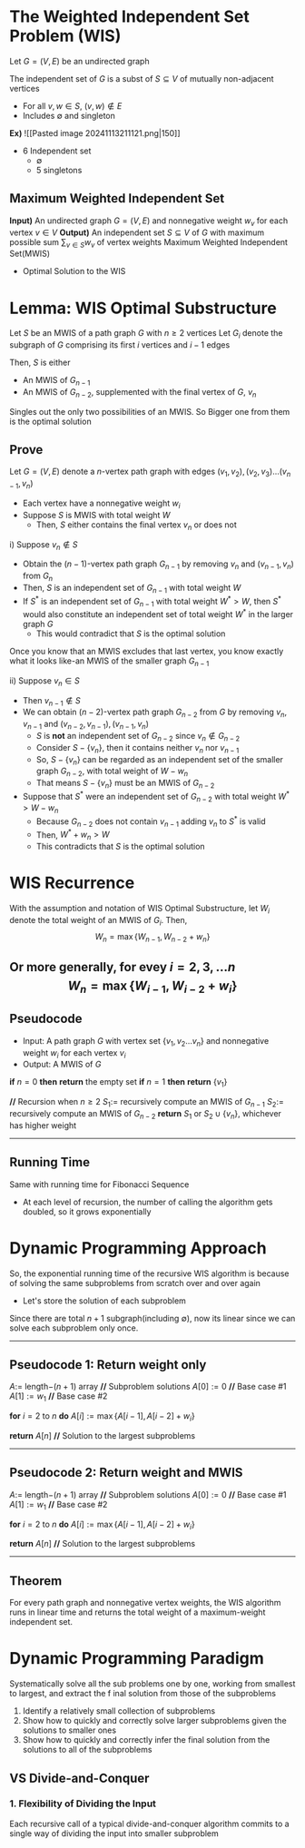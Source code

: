 # The Weighted Independent Set Problem (WIS)
Let $G=(V,E)$ be an undirected graph

The independent set of $G$ is a subst of $S\subseteq V$ of mutually non-adjacent vertices
- For all $v,w\in S$, $(v,w)\not\in E$
- Includes $\emptyset$ and singleton

**Ex)**
![[Pasted image 20241113211121.png|150]]
- 6 Independent set
	- $\emptyset$
	- 5 singletons

## Maximum Weighted Independent Set
**Input)** An undirected graph $G=(V,E)$ and nonnegative weight $w_{v}$ for each vertex $v\in V$
**Output)** An independent set $S\subseteq V$ of $G$ with maximum possible sum $\displaystyle\sum_{v\in S}w_{v}$ of vertex weights
Maximum Weighted Independent Set(MWIS)
- Optimal Solution to the WIS


# Lemma: WIS Optimal Substructure
Let $S$ be an MWIS of a path graph $G$ with $n\geq{2}$ vertices
Let $G_{i}$ denote the subgraph of $G$ comprising its first $i$ vertices and $i-1$ edges

Then, $S$ is either 
- An MWIS of $G_{n-1}$
- An MWIS of $G_{n-2}$, supplemented with the final vertex of $G$, $v_{n}$

Singles out the only two possibilities of an MWIS. So Bigger one from them is the optimal solution

## Prove
Let $G=(V,E)$ denote a $n$-vertex path graph with edges $(v_{1},v_{2}), (v_{2},v_{3})\dots (v_{n-1}, v_{n})$
- Each vertex have a nonnegative weight $w_{i}$
- Suppose $S$ is MWIS with total weight $W$
	- Then, $S$ either contains the final vertex $v_{n}$ or does not

i) Suppose $v_{n}\not\in S$
- Obtain the $(n-1)$-vertex path graph $G_{n-1}$ by removing $v_{n}$ and $(v_{n-1},v_{n})$ from $G_{n}$
- Then, $S$ is an independent set of $G_{n-1}$ with total weight $W$
- If $S^{*}$ is an independent set of $G_{n-1}$ with total weight $W^{*}>W$, then $S^{*}$ would also constitute an independent set of total weight $W^{*}$ in the larger graph $G$
	- This would contradict that $S$ is the optimal solution

Once you know that an MWIS excludes that last vertex, you know exactly what it looks like-an MWIS of the smaller graph $G_{n-1}$

ii) Suppose $v_{n}\in S$
- Then $v_{n-1}\not\in S$
- We can obtain $(n-2)$-vertex path graph $G_{n-2}$ from $G$ by removing $v_{n}, v_{n-1}$ and $(v_{n-2}, v_{n-1}), (v_{n-1}, v_{n})$
	- $S$ is **not** an independent set of $G_{n-2}$ since $v_{n}\not\in G_{n-2}$ 
	- Consider $S-\{ v_{n} \}$, then it contains neither $v_{n}$ nor $v_{n-1}$
	- So, $S-\{ v_{n} \}$ can be regarded as an independent set of the smaller graph $G_{n-2}$, with total weight of $W-w_{n}$
	- That means $S-\{ v_{n} \}$ must be an MWIS of $G_{n-2}$
- Suppose that $S^{*}$ were an independent set of $G_{n-2}$ with total weight  $W^{*}>W-w_{n}$
	- Because $G_{n-2}$ does not  contain $v_{n-1}$ adding $v_{n}$ to $S^{*}$ is valid
	- Then, $W^{*}+w_{n}>W$
	- This contradicts that $S$ is the optimal solution

# WIS Recurrence
With the assumption and notation of WIS Optimal Substructure, let $W_{i}$ denote the total weight of an MWIS of $G_{i}$. Then,
$$W_{n}=\max\{W_{n-1}, W_{n-2}+w_{n}\}$$

Or more generally, for evey $i=2,3,\dots n$
$$W_{n}=\max\{W_{i-1}, W_{i-2}+w_{i}\}$$
---
## Pseudocode
- Input: A path graph $G$ with vertex set $\{ v_{1},v_{2}\dots v_{n} \}$ and nonnegative weight $w_{i}$ for each vertex $v_{i}$
- Output: A MWIS of $G$

**if** $n=0$ **then**
	**return** the empty set
**if** $n=1$ **then**
	**return** $\{ v_{1} \}$

**//** Recursion when $n\geq{2}$
$S_{1}:=$ recursively compute an MWIS of $G_{n-1}$
$S_{2}:=$ recursively compute an MWIS of $G_{n-2}$
**return** $S_{1}$ or $S_{2}\cup \{ v_{n} \}$, whichever has higher weight

---
## Running Time
Same with running time for Fibonacci Sequence
- At each level of recursion, the number of calling the algorithm gets doubled, so it grows exponentially

# Dynamic Programming Approach
So, the exponential running time of the recursive WIS algorithm is because of solving the same subproblems from scratch over and over again
- Let's store the solution of each subproblem 

Since there are total $n+1$ subgraph(including $\emptyset$), now its linear since we can solve each subproblem only once.

---
## Pseudocode 1: Return weight only
$A:=$ length$-(n+1)$ array  **//** Subproblem solutions
$A[0]:=0$    **//** Base case #1
$A[1]:=w_{1}$  **//** Base case #2

**for** $i=2$ to $n$ **do**
	$A[i]:=\max\{ A[i-1], A[i-2]+w_{i} \}$

**return** $A[n]$ **//** Solution to the largest subproblems

---
## Pseudocode 2: Return weight and MWIS
$A:=$ length$-(n+1)$ array  **//** Subproblem solutions
$A[0]:=0$    **//** Base case #1
$A[1]:=w_{1}$  **//** Base case #2

**for** $i=2$ to $n$ **do**
	$A[i]:=\max\{ A[i-1], A[i-2]+w_{i} \}$

**return** $A[n]$ **//** Solution to the largest subproblems

---
## Theorem
For every path graph and nonnegative vertex weights, the WIS algorithm runs in linear time and returns the total weight of a maximum-weight independent set.

# Dynamic Programming Paradigm
Systematically solve all the sub problems one by one, working from smallest to largest, and extract the f inal solution from those of the subproblems
1) Identify a relatively small collection of subproblems
2) Show how to quickly and correctly solve larger subproblems given the solutions to smaller ones
3) Show how to quickly and correctly infer the final solution from the solutions to all of the subproblems

## VS Divide-and-Conquer
### 1. Flexibility of Dividing the Input
Each recursive call of a typical divide-and-conquer algorithm commits to a single way of dividing the input into smaller subproblem